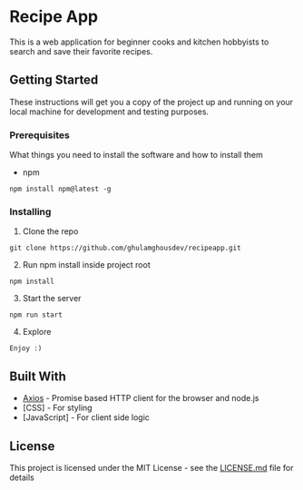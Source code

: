
# Recipe App

This is a web application for beginner cooks and kitchen hobbyists to search and save their favorite recipes. 

## Getting Started

These instructions will get you a copy of the project up and running on your local machine for development and testing purposes.

### Prerequisites

What things you need to install the software and how to install them

- npm

```
npm install npm@latest -g
```

### Installing

1. Clone the repo

```
git clone https://github.com/ghulamghousdev/recipeapp.git
```

2. Run npm install inside project root

```
npm install
```

3. Start the server

```
npm run start
```

4. Explore

```
Enjoy :)
```

## Built With

* [Axios](https://github.com/axios/axios/) - Promise based HTTP client for the browser and node.js
* [CSS] - For styling
* [JavaScript] - For client side logic


## License

This project is licensed under the MIT License - see the [LICENSE.md](LICENSE.md) file for details
